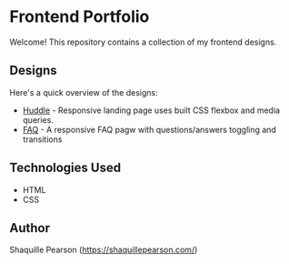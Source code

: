 # Frontend Portfolio

Welcome! This repository contains a collection of my frontend designs.

## Designs

Here's a quick overview of the designs:

* [Huddle](./huddle-landing-page-with-single-introductory-section-master) - Responsive landing page uses built CSS flexbox and media queries.
* [FAQ](./faq-accordion-main) - A responsive FAQ pagw with questions/answers toggling and transitions

## Technologies Used

* HTML 
* CSS

## Author

Shaquille Pearson (https://shaquillepearson.com/)
